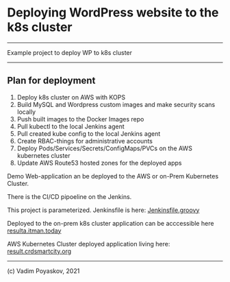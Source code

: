 # Deploying WordPress website to the k8s cluster

------------------------------------------------
Example project to deploy WP to k8s cluster

------------------------------------------------
## Plan for deployment

1. Deploy k8s cluster on AWS with KOPS
2. Build MySQL and Wordpress custom images and make security scans locally
3. Push built images to the Docker Images repo
4. Pull kubectl to the local Jenkins agent
5. Pull created kube config to the local Jenkins agent
6. Create RBAC-things for administrative accounts
7. Deploy Pods/Services/Secrets/ConfigMaps/PVCs on the AWS kubernetes cluster
9. Update AWS Route53 hosted zones for the deployed apps


Demo Web-application an be deployed to the AWS or on-Prem Kubernetes Cluster.


There is the CI/CD pipoeline on the Jenkins.


This project is parameterized. Jenkinsfile is here: [Jenkinsfile.groovy](Jenkinsfile.groovy)


Deployed to the on-prem k8s cluster application can be acccessible here [resulta.itman.today](https://resulta.itman.today/)


AWS Kubernetes Cluster deployed application living here: [result.crdsmartcity.org](http://result.crdsmartcity.org.)




--------------------------------------------------
(c) Vadim Poyaskov, 2021
